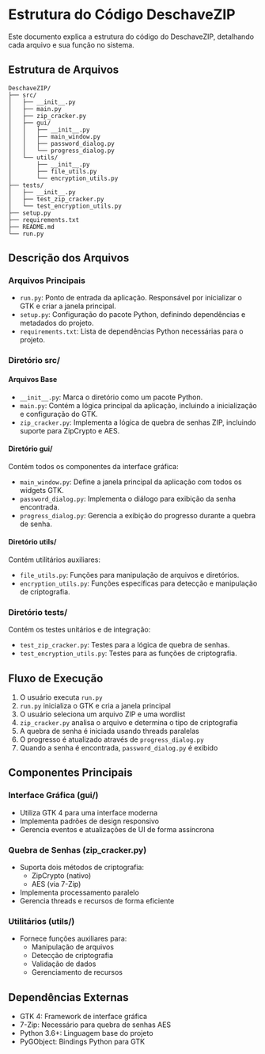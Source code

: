 # Estrutura do Código DeschaveZIP

Este documento explica a estrutura do código do DeschaveZIP, detalhando cada arquivo e sua função no sistema.

## Estrutura de Arquivos

```
DeschaveZIP/
├── src/
│   ├── __init__.py
│   ├── main.py
│   ├── zip_cracker.py
│   ├── gui/
│   │   ├── __init__.py
│   │   ├── main_window.py
│   │   ├── password_dialog.py
│   │   └── progress_dialog.py
│   └── utils/
│       ├── __init__.py
│       ├── file_utils.py
│       └── encryption_utils.py
├── tests/
│   ├── __init__.py
│   ├── test_zip_cracker.py
│   └── test_encryption_utils.py
├── setup.py
├── requirements.txt
├── README.md
└── run.py
```

## Descrição dos Arquivos

### Arquivos Principais

- `run.py`: Ponto de entrada da aplicação. Responsável por inicializar o GTK e criar a janela principal.
- `setup.py`: Configuração do pacote Python, definindo dependências e metadados do projeto.
- `requirements.txt`: Lista de dependências Python necessárias para o projeto.

### Diretório src/

#### Arquivos Base
- `__init__.py`: Marca o diretório como um pacote Python.
- `main.py`: Contém a lógica principal da aplicação, incluindo a inicialização e configuração do GTK.
- `zip_cracker.py`: Implementa a lógica de quebra de senhas ZIP, incluindo suporte para ZipCrypto e AES.

#### Diretório gui/
Contém todos os componentes da interface gráfica:
- `main_window.py`: Define a janela principal da aplicação com todos os widgets GTK.
- `password_dialog.py`: Implementa o diálogo para exibição da senha encontrada.
- `progress_dialog.py`: Gerencia a exibição do progresso durante a quebra de senha.

#### Diretório utils/
Contém utilitários auxiliares:
- `file_utils.py`: Funções para manipulação de arquivos e diretórios.
- `encryption_utils.py`: Funções específicas para detecção e manipulação de criptografia.

### Diretório tests/
Contém os testes unitários e de integração:
- `test_zip_cracker.py`: Testes para a lógica de quebra de senhas.
- `test_encryption_utils.py`: Testes para as funções de criptografia.

## Fluxo de Execução

1. O usuário executa `run.py`
2. `run.py` inicializa o GTK e cria a janela principal
3. O usuário seleciona um arquivo ZIP e uma wordlist
4. `zip_cracker.py` analisa o arquivo e determina o tipo de criptografia
5. A quebra de senha é iniciada usando threads paralelas
6. O progresso é atualizado através de `progress_dialog.py`
7. Quando a senha é encontrada, `password_dialog.py` é exibido

## Componentes Principais

### Interface Gráfica (gui/)
- Utiliza GTK 4 para uma interface moderna
- Implementa padrões de design responsivo
- Gerencia eventos e atualizações de UI de forma assíncrona

### Quebra de Senhas (zip_cracker.py)
- Suporta dois métodos de criptografia:
  - ZipCrypto (nativo)
  - AES (via 7-Zip)
- Implementa processamento paralelo
- Gerencia threads e recursos de forma eficiente

### Utilitários (utils/)
- Fornece funções auxiliares para:
  - Manipulação de arquivos
  - Detecção de criptografia
  - Validação de dados
  - Gerenciamento de recursos

## Dependências Externas

- GTK 4: Framework de interface gráfica
- 7-Zip: Necessário para quebra de senhas AES
- Python 3.6+: Linguagem base do projeto
- PyGObject: Bindings Python para GTK 
